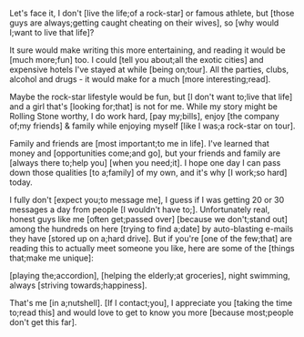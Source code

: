 Let's face it, I don't [live the life;of a rock-star] or famous athlete, but [those guys are always;getting caught cheating on their wives], so [why would I;want to live that life]?

It sure would make writing this more entertaining, and reading it would be [much more;fun] too. I could [tell you about;all the exotic cities] and expensive hotels I've stayed at while [being on;tour]. All the parties, clubs, alcohol and drugs - it would make for a much [more interesting;read].

Maybe the rock-star lifestyle would be fun, but [I don't want to;live that life] and a girl that's [looking for;that] is not for me. While my story might be Rolling Stone worthy, I do work hard, [pay my;bills], enjoy [the company of;my friends] & family while enjoying myself [like I was;a rock-star on tour].

Family and friends are [most important;to me in life]. I've learned that money and [opportunities come;and go], but your friends and family are [always there to;help you] [when you need;it]. I hope one day I can pass down those qualities [to a;family] of my own, and it's why [I work;so hard] today.

I fully don't [expect you;to message me], I guess if I was getting 20 or 30 messages a day from people [I wouldn't have to;]. Unfortunately real, honest guys like me [often get;passed over] [because we don't;stand out] among the hundreds on here [trying to find a;date] by auto-blasting e-mails they have [stored up on a;hard drive]. But if you're [one of the few;that] are reading this to actually meet someone you like, here are some of the [things that;make me unique]:

[playing the;accordion], [helping the elderly;at groceries], night swimming, always [striving towards;happiness].

That's me [in a;nutshell]. [If I contact;you], I appreciate you [taking the time to;read this] and would love to get to know you more [because most;people don't get this far].

